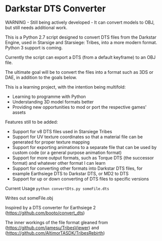 # Darkstar DTS Converter

WARNING - Still being actively developed - It can convert models to OBJ, but still needs additional work.

This is a Python 2.7 script designed to convert DTS files from the Darkstar Engine, used in Starsige and Starsiege: Tribes, into a more modern format. Python 3 support is coming.

Currently the script can export a DTS (from a default keyframe) to an OBJ file.

The ultimate goal will be to convert the files into a format such as 3DS or DAE, in addition to the goals below.

This is a learning project, with the intention being multifold:
* Learning to programme with Python
* Understanding 3D model formats better
* Providing new opportunities to mod or port the respective games' assets

Features still to be added:
* Support for v8 DTS files used in Starsiege Tribes
* Support for UV texture coordinates so that a material file can be generated for proper texture mapping
* Support for exporting animations to a separate file that can be used by custom code (or a general purpose animation format)
* Support for more output formats, such as Torque DTS (the successor format) and whatever other format I can learn
* Support for converting other formats into Darkstar DTS files, for example Earthsiege DTS to Darkstar DTS, or MD2 to DTS
* Support for up or down converting of DTS files to specific versions


Current Usage
  `python convertDts.py someFile.dts`

Writes out someFile.obj

Inspired by a DTS converter for Earthsiege 2 (https://github.com/booto/convert_dts)

The inner workings of the file format gleaned from (https://github.com/jamesu/TribesViewer) and (https://github.com/AltimorTASDK/TribesRebirth)
